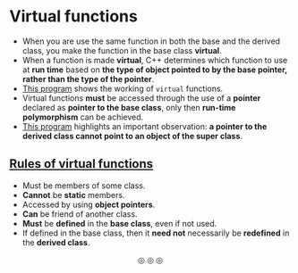 # Virtual functions
* When you are use the same function in both the base and the derived class, you make the function in the base class **virtual**.
* When a function is made **virtual**, C++ determines which function to use at **run time** based on **the type of object pointed to by the base pointer, rather than the type of the pointer**.
* [This program](https://github.com/C0DER11101/CPP/blob/quickCPP/PointersVirtualFunctionsAndPolymorphism/VirtualFunctions/Programs/main1.cpp) shows the working of `virtual` functions.
* Virtual functions **must** be accessed through the use of a **pointer** declared as **pointer to the base class**, only then **run-time polymorphism** can be achieved.
* [This program](https://github.com/C0DER11101/CPP/blob/quickCPP/PointersVirtualFunctionsAndPolymorphism/VirtualFunctions/Programs/main2.cpp) highlights an important observation: **a pointer to the derived class cannot point to an object of the super class**.

## <ins>Rules of virtual functions</ins>
* Must be members of some class.
* **Cannot** be **static** members.
* Accessed by using **object pointers**.
* **Can** be friend of another class.
* **Must** be **defined** in the **base class**, even if not used.
* If defined in the base class, then it **need not** necessarily be **redefined** in the **derived class**.

<p align="center">
&#9678; &#9678; &#9678;
</p>
